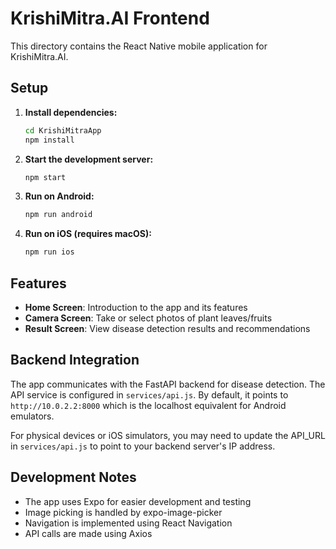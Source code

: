 # KrishiMitra.AI Frontend

This directory contains the React Native mobile application for KrishiMitra.AI.

## Setup

1. **Install dependencies:**
   ```bash
   cd KrishiMitraApp
   npm install
   ```

2. **Start the development server:**
   ```bash
   npm start
   ```

3. **Run on Android:**
   ```bash
   npm run android
   ```

4. **Run on iOS (requires macOS):**
   ```bash
   npm run ios
   ```

## Features

- **Home Screen**: Introduction to the app and its features
- **Camera Screen**: Take or select photos of plant leaves/fruits
- **Result Screen**: View disease detection results and recommendations

## Backend Integration

The app communicates with the FastAPI backend for disease detection. The API service is configured in `services/api.js`. By default, it points to `http://10.0.2.2:8000` which is the localhost equivalent for Android emulators.

For physical devices or iOS simulators, you may need to update the API_URL in `services/api.js` to point to your backend server's IP address.

## Development Notes

- The app uses Expo for easier development and testing
- Image picking is handled by expo-image-picker
- Navigation is implemented using React Navigation
- API calls are made using Axios